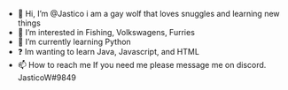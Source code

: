 - 👋 Hi, I’m @Jastico i am a gay wolf that loves snuggles and learning new things 
- 👀 I’m interested in Fishing, Volkswagens, Furries
- 🌱 I’m currently learning Python
- ❓ Im wanting to learn Java, Javascript, and HTML 
- 📫 How to reach me If you need me please message me on discord. JasticoW#9849

<!---
Jastico/Jastico is a ✨ special ✨ repository because its `README.md` (this file) appears on your GitHub profile.
You can click the Preview link to take a look at your changes.
--->
